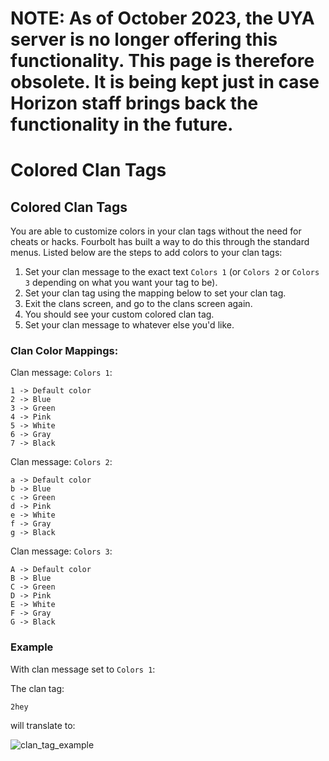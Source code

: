 # NOTE: As of October 2023, the UYA server is no longer offering this functionality. This page is therefore obsolete. It is being kept just in case Horizon staff brings back the functionality in the future.

# Colored Clan Tags

## Colored Clan Tags
You are able to customize colors in your clan tags without the need for cheats or hacks. Fourbolt has built a way to do this through the standard menus. Listed below are the steps to add colors to your clan tags:

1. Set your clan message to the exact text `Colors 1` (or `Colors 2` or `Colors 3` depending on what you want your tag to be).
2. Set your clan tag using the mapping below to set your clan tag.
3. Exit the clans screen, and go to the clans screen again.
4. You should see your custom colored clan tag.
5. Set your clan message to whatever else you'd like.

### Clan Color Mappings:
Clan message: `Colors 1`:
```
1 -> Default color
2 -> Blue
3 -> Green
4 -> Pink
5 -> White
6 -> Gray
7 -> Black
```

Clan message: `Colors 2`:
```
a -> Default color
b -> Blue
c -> Green
d -> Pink
e -> White
f -> Gray
g -> Black
```

Clan message: `Colors 3`:
```
A -> Default color
B -> Blue
C -> Green
D -> Pink
E -> White
F -> Gray
G -> Black
```

### Example
With clan message set to `Colors 1`:

The clan tag:

```2hey```

will translate to:

![clan_tag_example](https://github.com/Horizon-Private-Server/horizon-wiki/blob/main/assets/uya/example_clan_colors.jpg)
